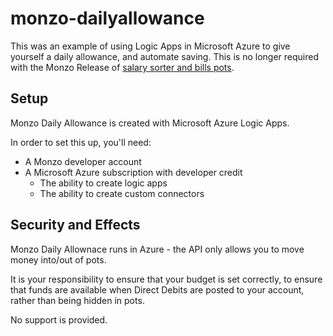 # monzo-dailyallowance
This was an example of using Logic Apps in Microsoft Azure to give yourself a daily allowance, and automate saving.
This is no longer required with the Monzo Release of [salary sorter and bills pots](https://monzo.com/blog/2019/09/26/introducing-salary-sorter-and-bills-pots/).

## Setup

Monzo Daily Allowance is created with Microsoft Azure Logic Apps.

In order to set this up, you'll need:
 * A Monzo developer account
 * A Microsoft Azure subscription with developer credit
   * The ability to create logic apps
   * The ability to create custom connectors

## Security and Effects

Monzo Daily Allownace runs in Azure - the API only allows you to move money into/out of pots.

It is your responsibility to ensure that your budget is set correctly, to ensure that funds are available when Direct Debits are posted to your account, rather than being hidden in pots.

No support is provided.
